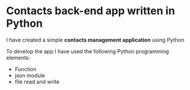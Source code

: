 # Contacts back-end app written in Python

I have created a simple **contacts management application** using Python

To develop the app I have used the following Python programming elements:

- Function
- json module
- file read and write
